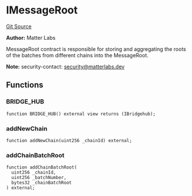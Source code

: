 # IMessageRoot
[Git Source](https://github.com/matter-labs/zksync-contracts/blob/c6e73735b89a4b474234f6471e326125c9069f15/contracts/l1-contracts/bridgehub/IMessageRoot.sol)

**Author:**
Matter Labs

MessageRoot contract is responsible for storing and aggregating the roots of the batches from different chains into the MessageRoot.

**Note:**
security-contact: security@matterlabs.dev


## Functions
### BRIDGE_HUB


```solidity
function BRIDGE_HUB() external view returns (IBridgehub);
```

### addNewChain


```solidity
function addNewChain(uint256 _chainId) external;
```

### addChainBatchRoot


```solidity
function addChainBatchRoot(
  uint256 _chainId,
  uint256 _batchNumber,
  bytes32 _chainBatchRoot
) external;
```

